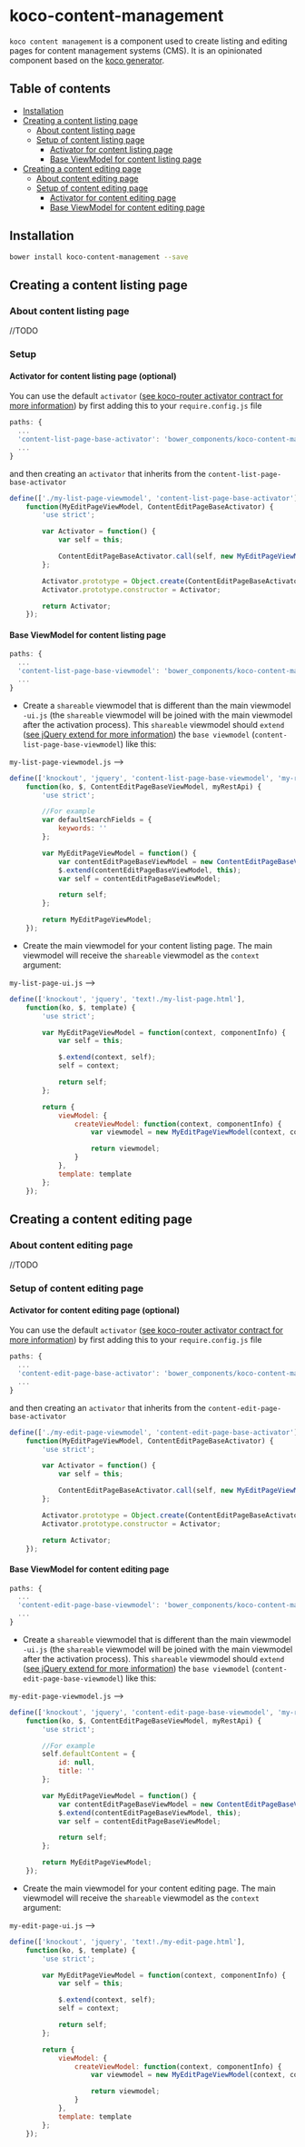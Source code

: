 # koco-content-management
`koco content management` is a component used to create listing and editing pages for content management systems (CMS). It is an opinionated component based on the [koco generator](https://github.com/cbcrc/generator-koco).

## Table of contents

- [Installation](#installation)
- [Creating a content listing page](#creating-a-content-listing-page)
	- [About content listing page](#about-content-listing-page)
	- [Setup of content listing page](#setup-of-content-listing-page)
		- [Activator for content listing page](#content-listing-page-activator-optional)
		- [Base ViewModel for content listing page](#content-listing-page-base-viewmodel)
- [Creating a content editing page](#creating-a-content-editing-page)
	- [About content editing page](#about-content-editing-page)
	- [Setup of content editing page](#setup-of-content-editing-page)
		- [Activator for content editing page](#content-editing-page-activator)
		- [Base ViewModel for content editing page](#content-editing-page-base-viewmodel)


## Installation

``` bash
bower install koco-content-management --save
```

## Creating a content listing page

### About content listing page

//TODO

### Setup

#### Activator for content listing page (optional)

You can use the default `activator` ([see koco-router activator contract for more information](https://github.com/cbcrc/koco-router#the-activator-contract)) by first adding this to your `require.config.js` file

```javascript
paths: {
  ...
  'content-list-page-base-activator': 'bower_components/koco-content-management/src/listing/content-list-page-base-activator'
  ...
}
```

and then creating an `activator` that inherits from the `content-list-page-base-activator`

```javascript
define(['./my-list-page-viewmodel', 'content-list-page-base-activator'],
    function(MyEditPageViewModel, ContentEditPageBaseActivator) {
        'use strict';

        var Activator = function() {
            var self = this;

            ContentEditPageBaseActivator.call(self, new MyEditPageViewModel());
        };

        Activator.prototype = Object.create(ContentEditPageBaseActivator.prototype);
        Activator.prototype.constructor = Activator;

        return Activator;
    });

```

#### Base ViewModel for content listing page

```javascript
paths: {
  ...
  'content-list-page-base-viewmodel': 'bower_components/koco-content-management/src/listing/content-list-page-base-viewmodel'
  ...
}
```

- Create a `shareable` viewmodel that is different than the main viewmodel `-ui.js` (the `shareable` viewmodel will be joined with the main viewmodel after the activation process). This `shareable` viewmodel should `extend` ([see jQuery extend for more information](http://api.jquery.com/jquery.extend/)) the `base viewmodel` (`content-list-page-base-viewmodel`) like this:

`my-list-page-viewmodel.js` -->

```javascript
define(['knockout', 'jquery', 'content-list-page-base-viewmodel', 'my-rest-api'],
    function(ko, $, ContentEditPageBaseViewModel, myRestApi) {
        'use strict';

        //For example
        var defaultSearchFields = {
            keywords: ''
        };

        var MyEditPageViewModel = function() {
            var contentEditPageBaseViewModel = new ContentEditPageBaseViewModel(myRestApi, 'myRestApiResource', defaultSearchFields);
            $.extend(contentEditPageBaseViewModel, this);
            var self = contentEditPageBaseViewModel;

            return self;
        };

        return MyEditPageViewModel;
    });

```

- Create the main viewmodel for your content listing page. The main viewmodel will receive the `shareable` viewmodel as the `context` argument:

`my-list-page-ui.js` -->

```javascript
define(['knockout', 'jquery', 'text!./my-list-page.html'],
    function(ko, $, template) {
        'use strict';

        var MyEditPageViewModel = function(context, componentInfo) {
            var self = this;

            $.extend(context, self);
            self = context;

            return self;
        };

        return {
            viewModel: {
                createViewModel: function(context, componentInfo) {
                    var viewmodel = new MyEditPageViewModel(context, componentInfo);

                    return viewmodel;
                }
            },
            template: template
        };
    });
```

## Creating a content editing page

### About content editing page

//TODO

### Setup of content editing page

#### Activator for content editing page (optional)

You can use the default `activator` ([see koco-router activator contract for more information](https://github.com/cbcrc/koco-router#the-activator-contract)) by first adding this to your `require.config.js` file

```javascript
paths: {
  ...
  'content-edit-page-base-activator': 'bower_components/koco-content-management/src/listing/content-edit-page-base-activator'
  ...
}
```

and then creating an `activator` that inherits from the `content-edit-page-base-activator`

```javascript
define(['./my-edit-page-viewmodel', 'content-edit-page-base-activator'],
    function(MyEditPageViewModel, ContentEditPageBaseActivator) {
        'use strict';

        var Activator = function() {
            var self = this;

            ContentEditPageBaseActivator.call(self, new MyEditPageViewModel());
        };

        Activator.prototype = Object.create(ContentEditPageBaseActivator.prototype);
        Activator.prototype.constructor = Activator;

        return Activator;
    });

```

#### Base ViewModel for content editing page

```javascript
paths: {
  ...
  'content-edit-page-base-viewmodel': 'bower_components/koco-content-management/src/editing/content-edit-page-base-viewmodel'
  ...
}
```

- Create a `shareable` viewmodel that is different than the main viewmodel `-ui.js` (the `shareable` viewmodel will be joined with the main viewmodel after the activation process). This `shareable` viewmodel should `extend` ([see jQuery extend for more information](http://api.jquery.com/jquery.extend/)) the `base viewmodel` (`content-edit-page-base-viewmodel`) like this:

`my-edit-page-viewmodel.js` -->

```javascript
define(['knockout', 'jquery', 'content-edit-page-base-viewmodel', 'my-rest-api'],
    function(ko, $, ContentEditPageBaseViewModel, myRestApi) {
        'use strict';

        //For example
        self.defaultContent = {
            id: null,
            title: ''
        };

        var MyEditPageViewModel = function() {
            var contentEditPageBaseViewModel = new ContentEditPageBaseViewModel(myRestApi, 'myRestApiResource', ko.mapping.fromJS(self.defaultContent));
            $.extend(contentEditPageBaseViewModel, this);
            var self = contentEditPageBaseViewModel;

            return self;
        };

        return MyEditPageViewModel;
    });

```

- Create the main viewmodel for your content editing page. The main viewmodel will receive the `shareable` viewmodel as the `context` argument:

`my-edit-page-ui.js` -->

```javascript
define(['knockout', 'jquery', 'text!./my-edit-page.html'],
    function(ko, $, template) {
        'use strict';

        var MyEditPageViewModel = function(context, componentInfo) {
            var self = this;

            $.extend(context, self);
            self = context;

            return self;
        };

        return {
            viewModel: {
                createViewModel: function(context, componentInfo) {
                    var viewmodel = new MyEditPageViewModel(context, componentInfo);

                    return viewmodel;
                }
            },
            template: template
        };
    });
```